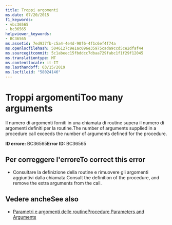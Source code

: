 ```yaml
---
title: Troppi argomenti
ms.date: 07/20/2015
f1_keywords:
- vbc36565
- bc36565
helpviewer_keywords:
- BC36565
ms.assetid: 7ed937fb-c5a4-4e4d-90f6-4f1c6ef4f74a
ms.openlocfilehash: 5046127c9e1ac096e35975cada9ccd5ce2dfaf44
ms.sourcegitcommit: 5c1abeec15fbddcc7dbaa729fabc1f1f29f12045
ms.translationtype: MT
ms.contentlocale: it-IT
ms.lasthandoff: 03/15/2019
ms.locfileid: "58024146"
---
```

# <a name="too-many-arguments"></a><span data-ttu-id="5e3bf-102">Troppi argomenti</span><span class="sxs-lookup"><span data-stu-id="5e3bf-102">Too many arguments</span></span>
<span data-ttu-id="5e3bf-103">Il numero di argomenti forniti in una chiamata di routine supera il numero di argomenti definiti per la routine.</span><span class="sxs-lookup"><span data-stu-id="5e3bf-103">The number of arguments supplied in a procedure call exceeds the number of arguments defined for the procedure.</span></span>  
  
 <span data-ttu-id="5e3bf-104">**ID errore:** BC36565</span><span class="sxs-lookup"><span data-stu-id="5e3bf-104">**Error ID:** BC36565</span></span>  
  
## <a name="to-correct-this-error"></a><span data-ttu-id="5e3bf-105">Per correggere l'errore</span><span class="sxs-lookup"><span data-stu-id="5e3bf-105">To correct this error</span></span>  
  
-   <span data-ttu-id="5e3bf-106">Consultare la definizione della routine e rimuovere gli argomenti aggiuntivi dalla chiamata.</span><span class="sxs-lookup"><span data-stu-id="5e3bf-106">Consult the definition of the procedure, and remove the extra arguments from the call.</span></span>  
  
## <a name="see-also"></a><span data-ttu-id="5e3bf-107">Vedere anche</span><span class="sxs-lookup"><span data-stu-id="5e3bf-107">See also</span></span>

- [<span data-ttu-id="5e3bf-108">Parametri e argomenti delle routine</span><span class="sxs-lookup"><span data-stu-id="5e3bf-108">Procedure Parameters and Arguments</span></span>](../../visual-basic/programming-guide/language-features/procedures/procedure-parameters-and-arguments.md)
